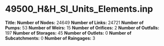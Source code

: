 # 49500_H&H_SI_Units_Elements.inp
**Title:** 
**Number of Nodes:** 24649
**Number of Links:** 24721
**Number of Pumps:** 53
**Number of Weirs:** 15
**Number of Orifices:** 2
**Number of Outfalls:** 197
**Number of Storages:** 45
**Number of Outlets:** 0
**Number of Subcatchments:** 0
**Number of Raingages:** 3
